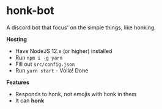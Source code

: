 # honk-bot

A discord bot that focus' on the simple things, like honking.

**Hosting**

- Have NodeJS 12.x (or higher) installed
- Run `npm i -g yarn`
- Fill out `src/config.json`
- Run `yarn start` - Voila! Done

**Features**

- Responds to honk, not emojis with honk in them
- It can **honk**

